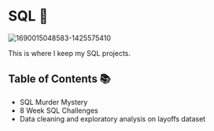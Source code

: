# SQL 📝

![1690015048583-1425575410](https://github.com/user-attachments/assets/91fdb172-b16d-4c59-b396-98c823e5194f)

This is where I keep my SQL projects.

## Table of Contents 📚
  - SQL Murder Mystery
  - 8 Week SQL Challenges
  - Data cleaning and exploratory analysis on layoffs dataset
